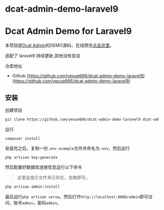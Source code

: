 # dcat-admin-demo-laravel9

# Dcat Admin Demo for Laravel9

本项目是[Dcat Admin](https://github.com/jqhph/dcat-admin)的DEMO源码，在线预览[点击这里](http://103.39.211.179:8080/admin)。

适配了 laravel9 持续更新,其他没有变动

仓库地址

- Github [https://github.com/yexue666/dcat-admin-demo-laravel9](https://github.com/yexue666/dcat-admin-demo-laravel9)

## 安装

创建项目
```sh
git clone https://github.com/yexue666/dcat-admin-demo-laravel9 dcat-admin-demo
```

运行
```shell
composer install
```

安装完之后，复制一份`.env.example`文件并命名为`.env`，然后运行
```shell
php artisan key:generate
```

然后配置好数据库连接信息运行以下命令

> 这里会提示文件夹已存在，忽略即可。

```php
php artisan admin:install
```

最后运行`php artisan serve`。然后打开`http://localhost:8000/admin`即可访问，账号`admin`，密码`admin`。



